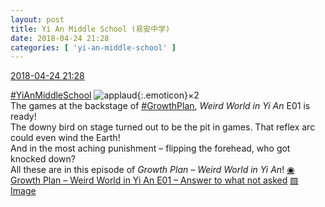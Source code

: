 ```yaml
---
layout: post
title: Yi An Middle School (易安中学)
date: 2018-04-24 21:28
categories: [ 'yi-an-middle-school' ]
---
```


<div class="weibo-info">
  <a href="https://weibo.com/6074218720/GdBZv5SCt">2018-04-24 21:28</a>
</div>

[#YiAnMiddleSchool](https://weibo.com/p/100808e5c67e0668537d4caddefd946dcff208/super_index) ![applaud](https://img.t.sinajs.cn/t4/appstyle/expression/ext/normal/6e/2018new_guzhang_org.png){:.emoticon}×2  
The games at the backstage of [#GrowthPlan](https://weibo.com/p/100808fe7264e4339c41df171df3260846e152), *Weird World in Yi An* E01 is ready!  
The downy bird on stage turned out to be the pit in games. That reflex arc could even wind the Earth!  
And in the most aching punishment – flipping the forehead, who got knocked down?  
All these are in this episode of *Growth Plan – Weird World in Yi An*! [◉ Growth Plan – Weird World in Yi An E01 – Answer to what not asked](https://www.mgtv.com/b/323708/4365902.html) [▨ Image](https://wx3.sinaimg.cn/mw690/006D4NLGgy1fqo2h5d83pj30go0qoaj4.jpg)
